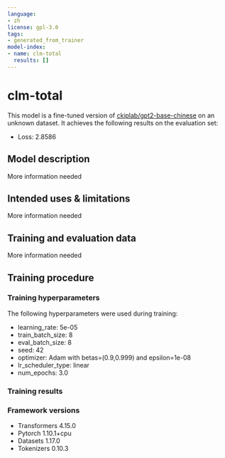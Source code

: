 ```yaml
---
language:
- zh
license: gpl-3.0
tags:
- generated_from_trainer
model-index:
- name: clm-total
  results: []
---
```


<!-- This model card has been generated automatically according to the information the Trainer had access to. You
should probably proofread and complete it, then remove this comment. -->

# clm-total

This model is a fine-tuned version of [ckiplab/gpt2-base-chinese](https://huggingface.co/ckiplab/gpt2-base-chinese) on an unknown dataset.
It achieves the following results on the evaluation set:
- Loss: 2.8586

## Model description

More information needed

## Intended uses & limitations

More information needed

## Training and evaluation data

More information needed

## Training procedure

### Training hyperparameters

The following hyperparameters were used during training:
- learning_rate: 5e-05
- train_batch_size: 8
- eval_batch_size: 8
- seed: 42
- optimizer: Adam with betas=(0.9,0.999) and epsilon=1e-08
- lr_scheduler_type: linear
- num_epochs: 3.0

### Training results



### Framework versions

- Transformers 4.15.0
- Pytorch 1.10.1+cpu
- Datasets 1.17.0
- Tokenizers 0.10.3
